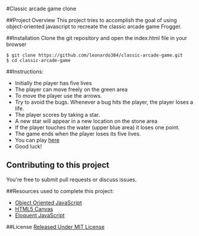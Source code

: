 #Classic arcade game clone

##Project Overview
This project tries to accomplish the goal of using object-oriented javascript to recreate the classic arcade game Frogger.

##Installation
Clone the git repository and open the index.html file in your browser
```
$ git clone https://github.com/leonardo384/classic-arcade-game.git
$ cd classic-arcade-game
```

##Instructions:
* Initially the player has five lives
* The player can move freely on the green area
* To move the player use the arrows.
* Try to avoid the bugs. Whenever a bug hits the player, the player loses a life.
* The player scores by taking a star.
* A new star will appear in a new location on the stone area
* If the player touches the water (upper blue area) it loses one point. 
* The game ends when the player loses its five lives.
* You can play [here](http://leonardomartinez.co/classic-arcade-game/)
* Good luck!

## Contributing to this project
You're free to submit pull requests or discuss issues.

##Resources used to complete this project:
* [Object Oriented JavaScript](https://www.udacity.com/course/viewer#!/c-ud015)
* [HTML5 Canvas](https://www.udacity.com/course/viewer#!/c-ud292)
* [Eloquent JavaScript](http://eloquentjavascript.net/Eloquent_JavaScript.pdf)

##License
[Released Under MIT License](https://github.com/leonardo384/classic-arcade-game/blob/master/LICENSE.txt)